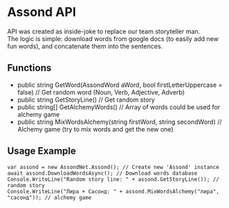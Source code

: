 # Assond API

API was created as inside-joke to replace our team storyteller man.  
The logic is simple: download words from google docs (to easily add new fun words), and concatenate them into the sentences.

## Functions
* public string GetWord(AssondWord aWord, bool firstLetterUppercase = false) // Get random word (Noun, Verb, Adjective, Adverb)
* public string GetStoryLine() // Get random story
* public string[] GetAlchemyWords() // Array of words could be used for alchemy game
* public string MixWordsAlchemy(string firstWord, string secondWord) // Alchemy game (try to mix words and get the new one)

## Usage Example
```
var assond = new AssondNet.Assond(); // Create new 'Assond' instance
await assond.DownloadWordsAsync(); // Download words database
Console.WriteLine("Random story line: " + assond.GetStoryLine()); // random story
Console.WriteLine("Лира + Сасонд: " + assond.MixWordsAlchemy("лира", "сасонд")); // alchemy game

```
